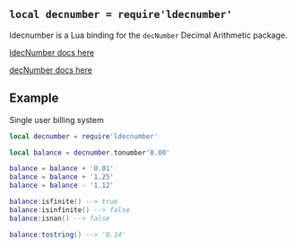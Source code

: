 ## `local decnumber = require'ldecnumber'`

ldecnumber is a Lua binding for the `decNumber` Decimal Arithmetic package.

[ldecNumber docs here](https://htmlpreview.github.io/?https://github.com/tarantool/ldecnumber/blob/master/doc/ldecNumber.html)

[decNumber docs here](http://speleotrove.com/decimal/decnumber.html)

## Example

Single user billing system

```lua
local decnumber = require'ldecnumber'

local balance = decnumber.tonumber'0.00'

balance = balance + '0.01'
balance = balance + '1.25'
balance = balance - '1.12'

balance:isfinite() --> true
balance:isinfinite() --> false
balance:isnan() --> false

balance:tostring() --> '0.14'
```
